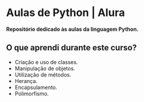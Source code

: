 # Aulas de Python | Alura
**Repositório dedicado às aulas da linguagem Python.**
<br/>
## O que aprendi durante este curso?
-  Criação e uso de classes.
-  Manipulação de objetos.
-  Utilização de métodos.
-  Herança.
-  Encapsulamento.
-  Polimorfismo.
  
